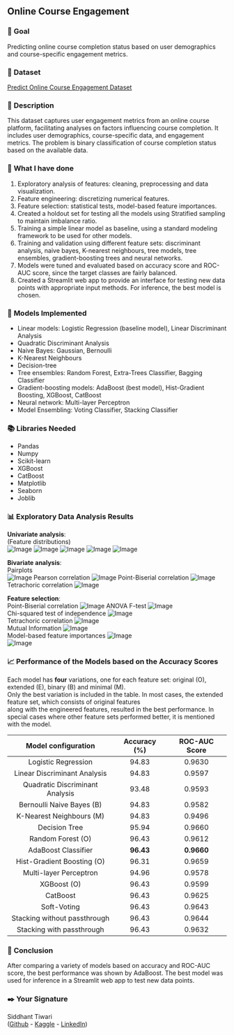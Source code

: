 ## **Online Course Engagement**

### 🎯 **Goal**

Predicting online course completion status based on user demographics and course-specific engagement metrics.

### 🧵 **Dataset**

[Predict Online Course Engagement Dataset](https://www.kaggle.com/datasets/rabieelkharoua/predict-online-course-engagement-dataset)

### 🧾 **Description**

This dataset captures user engagement metrics from an online course platform, facilitating analyses on factors influencing course completion. It includes user demographics, course-specific data, and engagement metrics. The problem is binary classification of course completion status based on the available data.

### 🧮 **What I have done**

1. Exploratory analysis of features: cleaning, preprocessing and data visualization.
2. Feature engineering: discretizing numerical features.
3. Feature selection: statistical tests, model-based feature importances.
4. Created a holdout set for testing all the models using Stratified sampling to maintain imbalance ratio.
5. Training a simple linear model as baseline, using a standard modeling framework to be used for other models.
6. Training and validation using different feature sets: discriminant analysis, naive bayes, K-nearest neighbours, tree models, tree ensembles, gradient-boosting trees and neural networks.
7. Models were tuned and evaluated based on accuracy score and ROC-AUC score, since the target classes are fairly balanced.
8. Created a Streamlit web app to provide an interface for testing new data points with appropriate input methods. For inference, the best model is chosen.

### 🚀 **Models Implemented**

* Linear models: Logistic Regression (baseline model), Linear Discriminant Analysis
* Quadratic Discriminant Analysis
* Naive Bayes: Gaussian, Bernoulli
* K-Nearest Neighbours
* Decision-tree
* Tree ensembles: Random Forest, Extra-Trees Classifier, Bagging Classifier
* Gradient-boosting models: AdaBoost (best model), Hist-Gradient Boosting, XGBoost, CatBoost
* Neural network: Multi-layer Perceptron
* Model Ensembling: Voting Classifier, Stacking Classifier

### 📚 **Libraries Needed**

* Pandas
* Numpy
* Scikit-learn
* XGBoost
* CatBoost
* Matplotlib
* Seaborn
* Joblib

### 📊 **Exploratory Data Analysis Results**

**Univariate analysis**:  
(Feature distributions)  
![Image](../Images/notebook_00/distribution_timespentoncourse.png)
![Image](../Images/notebook_00/distribution_numberofvideoswatched.png)
![Image](../Images/notebook_00/distribution_numberofquizzestaken.png)
![Image](../Images/notebook_00/distribution_quizscores.png)
![Image](../Images/notebook_00/distribution_completionrate.png)

**Bivariate analysis**:  
Pairplots  
![Image](../Images/notebook_00/bivariate_pairplots.png)
Pearson correlation
![Image](../Images/notebook_00/bivariate_pearson.png)
Point-Biserial correlation
![Image](../Images/notebook_00/bivariate_pointbiserial.png)
Tetrachoric correlation
![Image](../Images/notebook_00/bivariate_tetrachoric.png)

**Feature selection**:  
Point-Biserial correlation
![Image](../Images/notebook_00/featselect_pointbiserial.png)
ANOVA F-test
![Image](../Images/notebook_00/featselect_anova.png)  
Chi-squared test of independence
![Image](../Images/notebook_00/featselect_chisquared.png)  
Tetrachoric correlation
![Image](../Images/notebook_00/featselect_tetrachoric.png)  
Mutual Information
![Image](../Images/notebook_00/featselect_mutualinformation.png)  
Model-based feature importances
![Image](../Images/notebook_00/featselect_modelfimp_allfeatures.png)  
![Image](../Images/notebook_00/featselect_modelfimp_originalfeatures.png)  

### 📈 **Performance of the Models based on the Accuracy Scores**

Each model has **four** variations, one for each feature set: original (O), extended (E), binary (B) and minimal (M).  
Only the best variation is included in the table. In most cases, the extended feature set, which consists of original features  
along with the engineered features, resulted in the best performance. In special cases where other feature sets performed better, it is mentioned with the model.

| Model configuration | Accuracy (%) | ROC-AUC Score  
|:-----:|:-----:|:-----:
| Logistic Regression | 94.83 | 0.9630  
| Linear Discriminant Analysis | 94.83 | 0.9597  
| Quadratic Discriminant Analysis | 93.48 | 0.9593  
| Bernoulli Naive Bayes (B) | 94.83 | 0.9582  
| K-Nearest Neighbours (M) | 94.83 | 0.9496  
| Decision Tree | 95.94 | 0.9660  
| Random Forest (O) | 96.43 | 0.9612  
| AdaBoost Classifier | **96.43** | **0.9660**  
| Hist-Gradient Boosting (O) | 96.31 | 0.9659  
| Multi-layer Perceptron | 94.96 | 0.9578  
| XGBoost (O) | 96.43 | 0.9599  
| CatBoost | 96.43 | 0.9625  
| Soft-Voting | 96.43 | 0.9643  
| Stacking without passthrough | 96.43 | 0.9644  
| Stacking with passthrough | 96.43 | 0.9632  

### 📢 **Conclusion**

After comparing a variety of models based on accuracy and ROC-AUC score, the best performance was shown by AdaBoost. The best model was used for inference in a Streamlit web app to test new data points.

### ✒️ **Your Signature**

Siddhant Tiwari  
([Github](https://www.github.com/siddhant4ds) - [Kaggle](https://www.kaggle.com/sid4ds) - [LinkedIn](https://www.linkedin.com/in/siddhant-tiwari-ds/))
